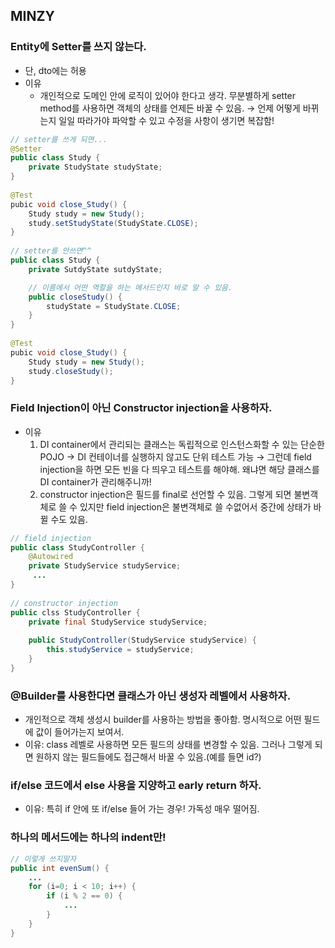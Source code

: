 ## MINZY
### Entity에 Setter를 쓰지 않는다.

- 단, dto에는 허용
- 이유
    - 개인적으로 도메인 안에 로직이 있어야 한다고 생각. 무분별하게 setter method를 사용하면 객체의 상태를 언제든 바꿀 수 있음. 
      → 언제 어떻게 바뀌는지 일일 따라가야 파악할 수 있고 수정을 사항이 생기면 복잡함!
```java
// setter를 쓰게 되면...
@Setter
public class Study {
    private StudyState studyState;
}
    
@Test
pubic void close_Study() {
    Study study = new Study();
    study.setStudyState(StudyState.CLOSE);
}
    
// setter를 안쓰면^^
public class Study {
    private SutdyState sutdyState;

    // 이름에서 어떤 역할을 하는 메서드인지 바로 알 수 있음.
    public closeStudy() {
        studyState = StudyState.CLOSE;
    }
}
    
@Test
pubic void close_Study() {
    Study study = new Study();
    study.closeStudy();
}
```

### Field Injection이 아닌 Constructor injection을 사용하자.

- 이유
    1. DI container에서 관리되는 클래스는 독립적으로 인스턴스화할 수 있는 단순한 POJO → DI 컨테이너를 실행하지 않고도 단위 테스트 가능 
       → 그런데 field injection을 하면 모든 빈을 다 띄우고 테스트를 해야해. 왜냐면 해당 클래스를 DI container가 관리해주니까! 
    2. constructor injection은 필드를 final로 선언할 수 있음. 그렇게 되면 불변객체로 쓸 수 있지만 field injection은 불변객체로 쓸 수없어서 중간에 상태가 바뀔 수도 있음.
```java
// field injection
public class StudyController {
    @Autowired 
    private StudyService studyService;
     ...
}
    
// constructor injection
public clss StudyController {
    private final StudyService studyService;
    
    public StudyController(StudyService studyService) {
        this.studyService = studyService;
    }
}
```

### @Builder를 사용한다면 클래스가 아닌 생성자 레벨에서 사용하자.
- 개인적으로 객체 생성시 builder를 사용하는 방법을 좋아함. 명시적으로 어떤 필드에 값이 들어가는지 보여서.
- 이유: class 레벨로 사용하면 모든 필드의 상태를 변경할 수 있음. 그러나 그렇게 되면 원하지 않는 필드들에도 접근해서 바꿀 수 있음.(예를 들면 id?)

### if/else 코드에서 else 사용을 지양하고 early return 하자.
- 이유: 특히 if 안에 또 if/else 들어 가는 경우! 가독성 매우 떨어짐.

### 하나의 메서드에는 하나의 indent만!
```java
// 이렇게 쓰지말자
public int evenSum() {
    ...
    for (i=0; i < 10; i++) {
        if (i % 2 == 0) {
            ...
        }
    }
}

```
